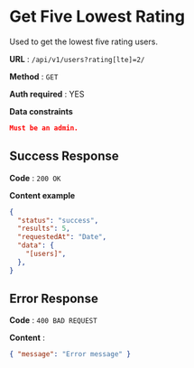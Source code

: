 # Get Five Lowest Rating

Used to get the lowest five rating users.

**URL** : `/api/v1/users?rating[lte]=2/`

**Method** : `GET`

**Auth required** : YES

**Data constraints**

```json
Must be an admin.
```

## Success Response

**Code** : `200 OK`

**Content example**

```json
{
  "status": "success",
  "results": 5,
  "requestedAt": "Date",
  "data": {
    "[users]",
  },
}
```

## Error Response

**Code** : `400 BAD REQUEST`

**Content** :

```json
{ "message": "Error message" }
```

